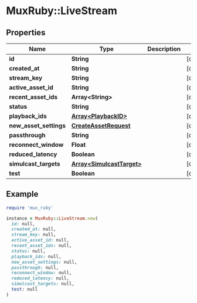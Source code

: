 # MuxRuby::LiveStream

## Properties

| Name | Type | Description | Notes |
| ---- | ---- | ----------- | ----- |
| **id** | **String** |  | [optional] |
| **created_at** | **String** |  | [optional] |
| **stream_key** | **String** |  | [optional] |
| **active_asset_id** | **String** |  | [optional] |
| **recent_asset_ids** | **Array&lt;String&gt;** |  | [optional] |
| **status** | **String** |  | [optional] |
| **playback_ids** | [**Array&lt;PlaybackID&gt;**](PlaybackID.md) |  | [optional] |
| **new_asset_settings** | [**CreateAssetRequest**](CreateAssetRequest.md) |  | [optional] |
| **passthrough** | **String** |  | [optional] |
| **reconnect_window** | **Float** |  | [optional] |
| **reduced_latency** | **Boolean** |  | [optional] |
| **simulcast_targets** | [**Array&lt;SimulcastTarget&gt;**](SimulcastTarget.md) |  | [optional] |
| **test** | **Boolean** |  | [optional] |

## Example

```ruby
require 'mux_ruby'

instance = MuxRuby::LiveStream.new(
  id: null,
  created_at: null,
  stream_key: null,
  active_asset_id: null,
  recent_asset_ids: null,
  status: null,
  playback_ids: null,
  new_asset_settings: null,
  passthrough: null,
  reconnect_window: null,
  reduced_latency: null,
  simulcast_targets: null,
  test: null
)
```


